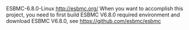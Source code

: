 ESBMC-6.8.0-Linux
http://esbmc.org/
When you want to accomplish this project, you need to first build ESBMC V6.8.0 required environment and download ESBMC V6.8.0, see https://github.com/esbmc/esbmc
